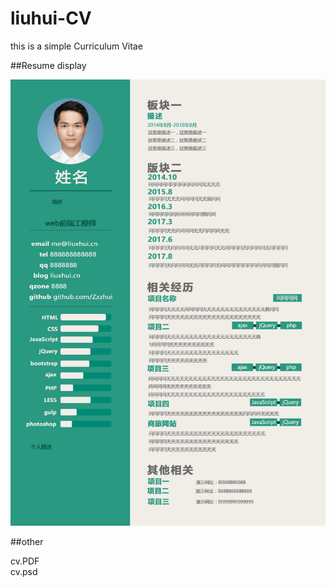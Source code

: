 # liuhui-CV
this is a simple Curriculum Vitae<br />

##Resume display

![](./res/cv.png)

##other

cv.PDF<br />
cv.psd
